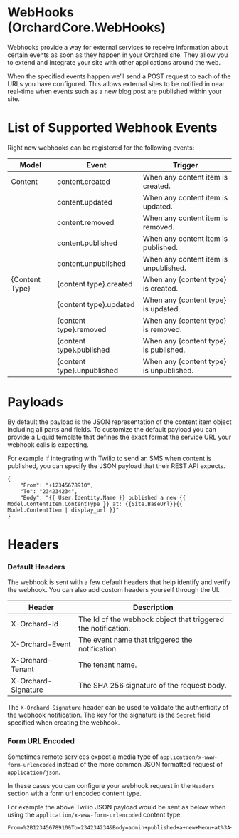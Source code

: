 # WebHooks (OrchardCore.WebHooks)

Webhooks provide a way for external services to receive information about certain events as soon as they happen in your Orchard site. They allow you to extend and integrate your site with other applications around the web.

When the specified events happen we’ll send a POST request to each of the URLs you have configured. This allows external sites to be notified in near real-time when events such as a new blog post are published within your site.

# List of Supported Webhook Events
Right now webhooks can be registered for the following events:

| Model          | Event                      | Trigger                                 |
|----------------|----------------------------|-----------------------------------------|
| Content        | content.created            | When any content item is created.       |
|                | content.updated            | When any content item is updated.       |
|                | content.removed            | When any content item is removed.       |
|                | content.published          | When any content item is published.     |
|                | content.unpublished        | When any content item is unpublished.   |
| {Content Type} | {content type}.created     | When any {content type} is created.     |
|                | {content type}.updated     | When any {content type} is updated.     |
|                | {content type}.removed     | When any {content type} is removed.     |
|                | {content type}.published   | When any {content type} is published.   |
|                | {content type}.unpublished | When any {content type} is unpublished. |

# Payloads
By default the payload is the JSON representation of the content item object including all parts and fields. To customize the default payload you can provide a Liquid template that defines the exact format the service URL your webhook calls is expecting.

For example if integrating with Twilio to send an SMS when content is published, you can specify the JSON payload that their REST API expects.
```liquid
{
    "From": "+12345678910",
    "To": "234234234",
    "Body": "{{ User.Identity.Name }} published a new {{ Model.ContentItem.ContentType }} at: {{Site.BaseUrl}}{{ Model.ContentItem | display_url }}"
}
```
# Headers
### Default Headers
The webhook is sent with a few default headers that help identify and verify the webhook. You can also add custom headers yourself through the UI.

| Header              | Description                                                   |
|---------------------|---------------------------------------------------------------|
| X-Orchard-Id        | The Id of the webhook object that triggered the notification. |
| X-Orchard-Event     | The event name that triggered the notification.               |
| X-Orchard-Tenant    | The tenant name.                                              |
| X-Orchard-Signature | The SHA 256 signature of the request body.                    |
The `X-Orchard-Signature` header can be used to validate the authenticity of the webhook notification. The key for the signature is the `Secret` field specified when creating the webhook.

### Form URL Encoded
Sometimes remote services expect a media type of `application/x-www-form-urlencoded` instead of the more common JSON formatted request of `application/json`.

In these cases you can configure your webhook request in the `Headers` section with a form url encoded content type.

For example the above Twilio JSON payload would be sent as below when using the `application/x-www-form-urlencoded` content type.
```
From=%2B12345678910&To=234234234&Body=admin+published+a+new+Menu+at%3A+http%3A%2F%2Fexample.org%2FContents%2FContentItems%2F4jgk1vbk85ases2jpsvh9mmvnf
```